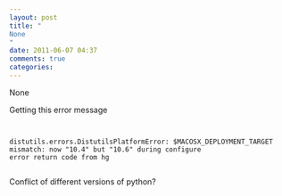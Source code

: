 ```yaml
---
layout: post
title: "
None
"
date: 2011-06-07 04:37
comments: true
categories: 
---
```


None


Getting this error message

```


distutils.errors.DistutilsPlatformError: $MACOSX_DEPLOYMENT_TARGET mismatch: now "10.4" but "10.6" during configure
error return code from hg


```

Conflict of different versions of python?

